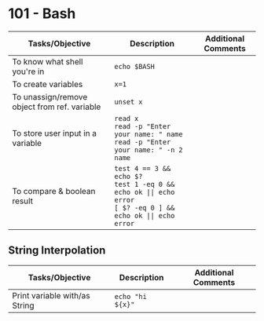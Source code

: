 # 101 - Bash

Tasks/Objective | Description | Additional Comments
--- | --- | ---
To know what shell you're in | ```echo $BASH``` | 
To create variables | ```x=1``` |
To unassign/remove object from ref. variable | ```unset x``` |
To store user input in a variable | ```read x```<br>```read -p "Enter your name: " name```<br>```read -p "Enter your name: " -n 2 name``` | 
To compare & boolean result | ```test 4 == 3 && echo $?```<br>```test 1 -eq 0 && echo ok \|\| echo error```<br>```[ $? -eq 0 ] && echo ok \|\| echo error``` |

## String Interpolation

Tasks/Objective | Description | Additional Comments
--- | --- | ---
Print variable with/as String | ```echo "hi ${x}"``` | 
